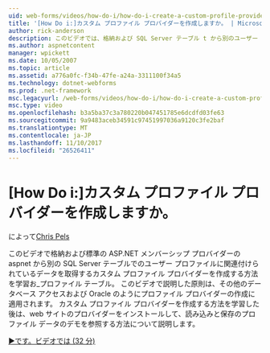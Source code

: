 ```yaml
---
uid: web-forms/videos/how-do-i/how-do-i-create-a-custom-profile-provider
title: '[How Do i:]カスタム プロファイル プロバイダーを作成しますか。 | Microsoft Docs'
author: rick-anderson
description: このビデオでは、格納および SQL Server テーブル t から別のユーザー プロファイルに関連付けられているデータを取得するカスタム プロファイル プロバイダーを作成する方法を説明しています.
ms.author: aspnetcontent
manager: wpickett
ms.date: 10/05/2007
ms.topic: article
ms.assetid: a776a0fc-f34b-47fe-a24a-3311100f34a5
ms.technology: dotnet-webforms
ms.prod: .net-framework
msc.legacyurl: /web-forms/videos/how-do-i/how-do-i-create-a-custom-profile-provider
msc.type: video
ms.openlocfilehash: b3a5ba37c3a780220b047451785e6dcdfd03fe63
ms.sourcegitcommit: 9a9483aceb34591c97451997036a9120c3fe2baf
ms.translationtype: MT
ms.contentlocale: ja-JP
ms.lasthandoff: 11/10/2017
ms.locfileid: "26526411"
---
```

<a name="how-do-i-create-a-custom-profile-provider"></a>[How Do i:]カスタム プロファイル プロバイダーを作成しますか。
====================
によって[Chris Pels](https://twitter.com/chrispels)

このビデオで格納および標準の ASP.NET メンバーシップ プロバイダーの aspnet から別の SQL Server テーブルでのユーザー プロファイルに関連付けられているデータを取得するカスタム プロファイル プロバイダーを作成する方法を学習お\_プロファイル テーブル。 このビデオで説明した原則は、その他のデータベース アクセスおよび Oracle のようにプロファイル プロバイダーの作成に適用されます。 カスタム プロファイル プロバイダーを作成する方法を学習した後は、web サイトのプロバイダーをインストールして、読み込みと保存のプロファイル データのデモを参照する方法について説明します。

[&#9654;です。ビデオでは (32 分)](https://channel9.msdn.com/Blogs/ASP-NET-Site-Videos/how-do-i-create-a-custom-profile-provider)
